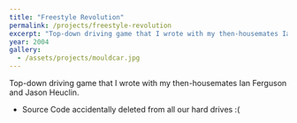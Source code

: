 ```yaml
---
title: "Freestyle Revolution"
permalink: /projects/freestyle-revolution
excerpt: "Top-down driving game that I wrote with my then-housemates Ian Ferguson and Jason Heuclin."
year: 2004
gallery:
  - /assets/projects/mouldcar.jpg
---
```


Top-down driving game that I wrote with my then-housemates Ian Ferguson and Jason Heuclin.

* Source Code accidentally deleted from all our hard drives :(